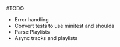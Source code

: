 #TODO
* Error handling
* Convert tests to use minitest and shoulda
* Parse Playlists
* Async tracks and playlists

